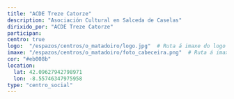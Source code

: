 ```yaml
---
title: "ACDE Treze Catorze"
description: "Asociación Cultural en Salceda de Caselas"
dirixido_por: "ACDE Treze Catorze"
participan:
centro: true
logo:  "/espazos/centros/o_matadoiro/logo.jpg"  # Ruta á imaxe do logo
imaxe: "/espazos/centros/o_matadoiro/foto_cabeceira.png"  # Ruta á imaxe de fondo
cor: "#eb008b"
location:
  lat: 42.09627942798971
  lon: -8.55746347975958
type: "centro_social"
---
```

